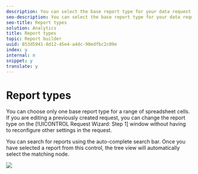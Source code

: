 ```yaml
---
description: You can select the base report type for your data request, such as Site Metrics, Site Content, and Video.
seo-description: You can select the base report type for your data request, such as Site Metrics, Site Content, and Video.
seo-title: Report types
solution: Analytics
title: Report types
topic: Report builder
uuid: 853d5941-8d12-45e4-a4dc-90edfbc2c09e
index: y
internal: n
snippet: y
translate: y
---
```


# Report types

You can choose only one base report type for a range of spreadsheet cells. If you are editing a previously created request, you can change the report type on the [!UICONTROL  Request Wizard: Step 1] window without having to reconfigure other settings in the request. 

You can search for reports using the auto-complete search bar. Once you have selected a report from this control, the tree view will automatically select the matching node. 

![](assets/search_reports.png) 
